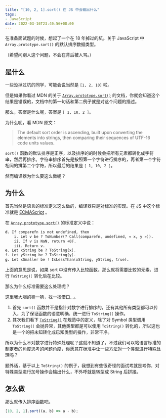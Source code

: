 ```yaml
---
title: "[10, 2, 1].sort() 在 JS 中会输出什么"
tags:
- JavaScript
date: 2022-03-16T23:40:56+08:00
---
```


在准备面试题的时候，想起了一个在 18 年掉过的坑。关于 JavaScript 中 `Array.prototype.sort()` 的默认排序数据类型。

<!--more-->

（希望问别人这个问题，不会在背后被人骂。）

## 是什么

一些没掉过坑的同学，可能会说当然是 `[1, 2, 10]` 啦。

但是如果你看过 MDN 的关于 [`Array.prototype.sort()`](https://developer.mozilla.org/en-US/docs/Web/JavaScript/Reference/Global_Objects/Array/sort) 的文档，你就会知道这个结果是错误的，文档中的第一句话和第二例子就是对这个问题的描述。

那么，答案是什么呢，答案是 `[ 1, 10, 2 ]`。

为什么呢，看 MDN 原文：

> The default sort order is ascending, built upon converting the elements into strings, then comparing their sequences of UTF-16 code units values.

`sort()` 函数的默认排序是正序，以及排序的的时候会把所有元素都转化成字符串，然后再排序。字符串排序首先是按照第一个字符进行排序的，再者第一个字符相同的排第二个字符，所以最后的结果是 `[ 1, 10, 2 ]`。

然而编译器为什么要这么做呢？

## 为什么

首先当然是语言的标准定义这么做的，编译器只是对标准的实现。在 JS 中这个标准就是 [ECMAScript](https://tc39.es/ecma262/multipage/) 。

在 [`Array.prototype.sort()`](https://tc39.es/ecma262/multipage/indexed-collections.html#sec-array.prototype.sort) 的标准定义中说：

```md
d. If comparefn is not undefined, then
    i. Let v be ? ToNumber(? Call(comparefn, undefined, « x, y »)).
    ii. If v is NaN, return +0𝔽.
    iii. Return v.
e. Let xString be ? ToString(x).
f. Let yString be ? ToString(y).
g. Let xSmaller be ! IsLessThan(xString, yString, true).
```

上面的意思是说，如果 sort 中没有传入比较函数，那么就将需要比较的元素，进行 `ToString()` 转化后在比较。

那么为什么标准需要这么处理呢？

这里我大胆的猜一猜，找一找借口...。

1. 首先 `sort()` 函数并不是指针对数字进行排序的，还有其他所有类型都可以传入，为了保证函数的语意明确，统一进行 `ToString()` 操作。
2. 其次我们看下 [`ToString()`](https://tc39.es/ecma262/multipage/abstract-operations.html#sec-tostring) 在规范中的定义，除了对 Symbol 类型调用 `ToString()` 会抛异常，其他类型都是可以使用 `ToString()` 转化的，所以这也是一个的把未知转化成已知类型的操作，非常干净。

所以为什么不对数字进行特殊处理呢？这就不知道了，不过我们可以站语言标准的制定者的角度思考的问题角度，你愿意在标准中让一些方法对一个类型进行特殊处理吗？

题外话，基于以上 `ToString()` 的例子，我想到有些很奇怪的面试考就是考你，对特殊类型进行加号操作会输出什么，不外呼就是转型成 String 后拼接。

## 怎么做

那么就传入排序函数吧。

```js
[10, 2, 1].sort((a, b) => a - b);
```
